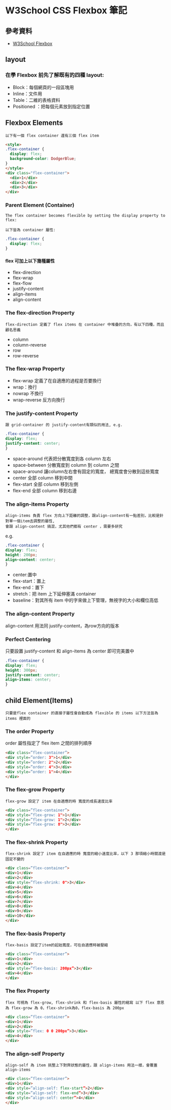 # W3School CSS Flexbox 筆記
## 參考資料
* [W3School Flexbox](https://www.w3schools.com/css/css3_flexbox.asp)

## layout
### 在學 Flexbox 前先了解既有的四種 layout:
* Block：每個網頁的一段區塊用
* Inline：文件用
* Table：二維的表格資料
* Positioned ：把每個元素放到指定位置

## Flexbox Elements
`以下有一個 flex container 還有三個 flex item`
```html
<style>
.flex-container {
  display: flex;
  background-color: DodgerBlue;
}
</style>
<div class="flex-container">
  <div>1</div>
  <div>2</div>
  <div>3</div>
</div>
```
### Parent Element (Container)

```
The flex container becomes flexible by setting the display property to flex:
```

`以下皆為 container 屬性:`
```css
.flex-container {
  display: flex;
}
```

#### flex 可加上以下幾種屬性
* flex-direction
* flex-wrap
* flex-flow
* justify-content
* align-items
* align-content

### The flex-direction Property
```
flex-direction 定義了 flex items 在 container 中堆疊的方向，有以下四種，而且顧名思義
```
* column
* column-reverse
* row
* row-reverse

### The flex-wrap Property
* flex-wrap 定義了在自適應的過程是否要換行
* wrap：換行
* nowrap 不換行
* wrap-reverse 反方向換行

### The justify-content Property
`跟 grid-container 的 justify-content有類似的用法, e.g.`
```css
.flex-container {
display: flex;
justify-content: center;
}
```
* space-around 代表把分散寬度到各 column 左右
* space-between 分散寬度到 column 到 column 之間
* space-around 讓column左右會有固定的寬度， 總寬度會分散到這些寬度
* center 全部 column 移到中間
* flex-start 全部 column 移到左側
* flex-end 全部 column 移到右邊

### The align-items Property
```
align-items 負責 flex 方向上下距離的調整，跟align-content有一點差別，比較是針對單一個item去調整的屬性,
會跟 align-content 搞混，尤其他們都有 center ，需要多研究
```
e.g.
```css
.flex-container {
display: flex;
height: 200px;
align-content: center;
}
```
* center:置中
* flex-start：置上
* flex-end：置下
* stretch：把 item 上下延伸塞滿 container
* baseline：對其所有 item 中的字來做上下管理，無視字的大小和欄位高低

### The align-content Property
align-content 用法同 justify-content，為row方向的版本

### Perfect Centering
只要設置 justify-content 和 align-items 為 center 即可完美置中
```css
.flex-container {
display: flex;
height: 300px;
justify-content: center;
align-items: center;
}
```

## child Element(Items)
`只要是flex container 的直接子屬性會自動成為 flexible 的 items
以下方法皆為 items 裡面的`
### The order Property
order 屬性指定了 flex item 之間的排列順序
``` html
<div class=”flex-container”>
<div style=”order: 3">1</div>
<div style=”order: 2">2</div>
<div style=”order: 4">3</div> 
<div style=”order: 1">4</div>
</div>
```

### The flex-grow Property
`flex-grow 設定了 item 在自適應的時 寬度的成長速度比率`
``` html
<div class=”flex-container”>
<div style=”flex-grow: 1">1</div>
<div style=”flex-grow: 1">2</div>
<div style=”flex-grow: 8">3</div> 
</div>
```
### The flex-shrink Property
`flex-shrink 設定了 item 在自適應的時 寬度的縮小速度比率，以下 3 那項縮小時關渡是固定不變的`
```html
<div class=”flex-container”>
<div>1</div>
<div>2</div>
<div style=”flex-shrink: 0">3</div>
<div>4</div>
<div>5</div>
<div>6</div>
<div>7</div>
<div>8</div>
<div>9</div>
<div>10</div>
</div>
```

### The flex-basis Property
`flex-basis 設定了item的起始寬度，可在自適應時被壓縮`
```html
<div class=”flex-container”>
<div>1</div>
<div>2</div>
<div style=”flex-basis: 200px”>3</div>
<div>4</div>
</div>
```

### The flex Property
`flex 可視為 flex-grow, flex-shrink 和 flex-basis 屬性的縮寫
以下 flex 意思為 flex-grow 為 0，flex-shrink為0，flex-basis 為 200px`
```html
<div class=”flex-container”>
<div>1</div>
<div>2</div>
<div style=”flex: 0 0 200px”>3</div>
<div>4</div>
</div>
```

### The align-self Property
`align-self 為 item 挑整上下對齊狀態的屬性，跟 align-items 用法一樣，會覆蓋 align-items`
```html
<div class=”flex-container”>
<div>1</div>
<div style=”align-self: flex-start”>2</div>
<div style=”align-self: flex-end”>3</div>
<div style=”align-self: center”>4</div>
</div>
```